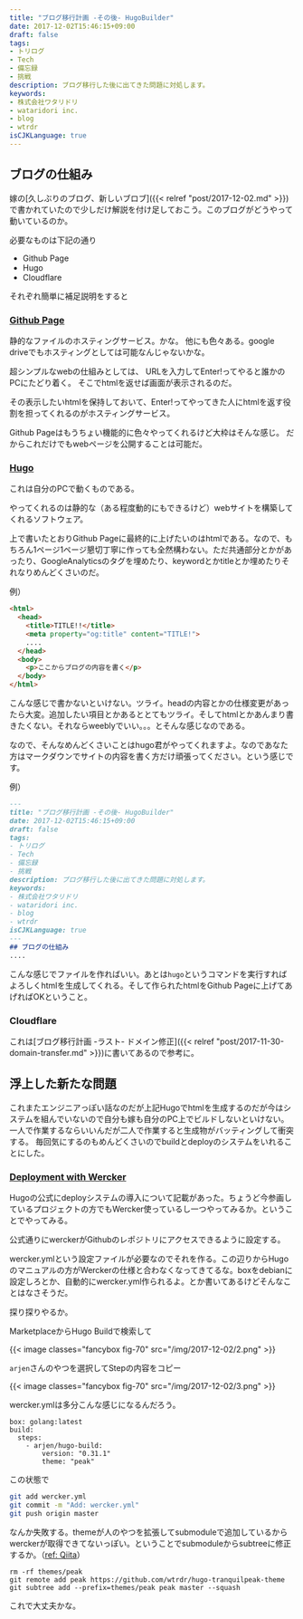 ```yaml
---
title: "ブログ移行計画 -その後- HugoBuilder"
date: 2017-12-02T15:46:15+09:00
draft: false
tags:
- トリログ
- Tech
- 備忘録
- 挑戦
description: ブログ移行した後に出てきた問題に対処します。
keywords:
- 株式会社ワタリドリ
- wataridori inc.
- blog
- wtrdr
isCJKLanguage: true
---
```

## ブログの仕組み

嫁の[久しぶりのブログ、新しいブロブ]({{< relref "post/2017-12-02.md" >}})で書かれていたので少しだけ解説を付け足しておこう。このブログがどうやって動いているのか。

必要なものは下記の通り

- Github Page
- Hugo
- Cloudflare

それぞれ簡単に補足説明をすると

### [Github Page](https://pages.github.com/)
静的なファイルのホスティングサービス。かな。
他にも色々ある。google driveでもホスティングとしては可能なんじゃないかな。

超シンプルなwebの仕組みとしては、
URLを入力してEnter!ってやると誰かのPCにたどり着く。
そこでhtmlを返せば画面が表示されるのだ。

その表示したいhtmlを保持しておいて、Enter!ってやってきた人にhtmlを返す役割を担ってくれるのがホスティングサービス。

Github Pageはもうちょい機能的に色々やってくれるけど大枠はそんな感じ。
だからこれだけでもwebページを公開することは可能だ。

### [Hugo](https://gohugo.io/)
これは自分のPCで動くものである。

やってくれるのは静的な（ある程度動的にもできるけど）webサイトを構築してくれるソフトウェア。

上で書いたとおりGithub Pageに最終的に上げたいのはhtmlである。なので、もちろん1ページ1ページ懇切丁寧に作っても全然構わない。ただ共通部分とかがあったり、GoogleAnalyticsのタグを埋めたり、keywordとかtitleとか埋めたりそれなりめんどくさいのだ。

例）
```html
<html>
  <head>
    <title>TITLE!!</title>
    <meta property="og:title" content="TITLE!">
    ....
  </head>
  <body>
    <p>ここからブログの内容を書く</p>
  </body>
</html>
```

こんな感じで書かないといけない。ツライ。headの内容とかの仕様変更があったら大変。追加したい項目とかあるととてもツライ。そしてhtmlとかあんまり書きたくない。それならweeblyでいい。。。とそんな感じなのである。

なので、そんなめんどくさいことはhugo君がやってくれますよ。なのであなた方はマークダウンでサイトの内容を書く方だけ頑張ってください。という感じです。

例）
```markdown
---
title: "ブログ移行計画 -その後- HugoBuilder"
date: 2017-12-02T15:46:15+09:00
draft: false
tags:
- トリログ
- Tech
- 備忘録
- 挑戦
description: ブログ移行した後に出てきた問題に対処します。
keywords:
- 株式会社ワタリドリ
- wataridori inc.
- blog
- wtrdr
isCJKLanguage: true
---
## ブログの仕組み
....
```

こんな感じでファイルを作ればいい。あとは`hugo`というコマンドを実行すればよろしくhtmlを生成してくれる。そして作られたhtmlをGithub Pageに上げてあげればOKということ。

### Cloudflare
これは[ブログ移行計画 -ラスト- ドメイン修正]({{< relref "post/2017-11-30-domain-transfer.md" >}})に書いてあるので参考に。

## 浮上した新たな問題

これまたエンジニアっぽい話なのだが上記Hugoでhtmlを生成するのだが今はシステムを組んでいないので自分も嫁も自分のPC上でビルドしないといけない。
一人で作業するならいいんだが二人で作業すると生成物がバッティングして衝突する。
毎回気にするのもめんどくさいのでbuildとdeployのシステムをいれることにした。

### [Deployment with Wercker](https://gohugo.io/hosting-and-deployment/deployment-with-wercker/)
Hugoの公式にdeployシステムの導入について記載があった。ちょうど今参画しているプロジェクトの方でもWercker使っているし一つやってみるか。ということでやってみる。

公式通りにwerckerがGithubのレポジトリにアクセスできるように設定する。

wercker.ymlという設定ファイルが必要なのでそれを作る。この辺りからHugoのマニュアルの方がWerckerの仕様と合わなくなってきてるな。boxをdebianに設定しろとか、自動的にwercker.yml作られるよ。とか書いてあるけどそんなことはなさそうだ。

探り探りやるか。

MarketplaceからHugo Buildで検索して

{{< image classes="fancybox fig-70" src="/img/2017-12-02/2.png" >}}

`arjen`さんのやつを選択してStepの内容をコピー

{{< image classes="fancybox fig-70" src="/img/2017-12-02/3.png" >}}

wercker.ymlは多分こんな感じになるんだろう。

```
box: golang:latest
build:
  steps:
    - arjen/hugo-build:
        version: "0.31.1"
        theme: "peak"
```

この状態で

```sh
git add wercker.yml
git commit -m "Add: wercker.yml"
git push origin master
```

なんか失敗する。themeが人のやつを拡張してsubmoduleで追加しているからwerckerが取得できてないっぽい。ということでsubmoduleからsubtreeに修正するか。（[ref: Qiita](https://qiita.com/horimislime/items/577b6de47f2e897b4e2a)）

```
rm -rf themes/peak
git remote add peak https://github.com/wtrdr/hugo-tranquilpeak-theme
git subtree add --prefix=themes/peak peak master --squash
```

これで大丈夫かな。
